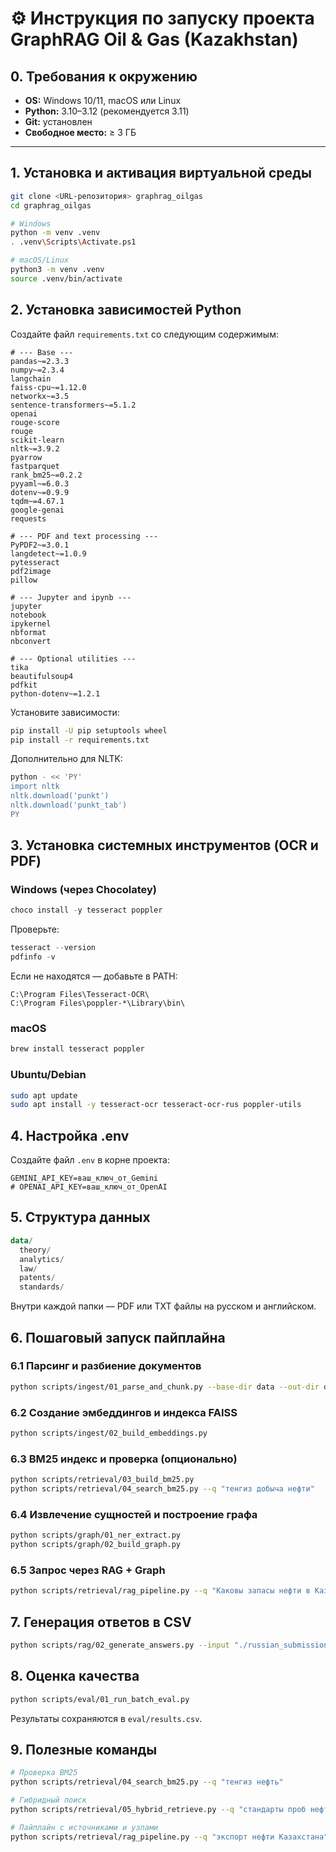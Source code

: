 # ⚙️ Инструкция по запуску проекта GraphRAG Oil & Gas (Kazakhstan)

## 0. Требования к окружению
- **OS:** Windows 10/11, macOS или Linux  
- **Python:** 3.10–3.12 (рекомендуется 3.11)  
- **Git:** установлен  
- **Свободное место:** ≥ 3 ГБ  

---

## 1. Установка и активация виртуальной среды
```bash
git clone <URL-репозитория> graphrag_oilgas
cd graphrag_oilgas

# Windows
python -m venv .venv
. .venv\Scripts\Activate.ps1

# macOS/Linux
python3 -m venv .venv
source .venv/bin/activate
```

## 2. Установка зависимостей Python
Создайте файл `requirements.txt` со следующим содержимым:

```text
# --- Base ---
pandas~=2.3.3
numpy~=2.3.4
langchain
faiss-cpu~=1.12.0
networkx~=3.5
sentence-transformers~=5.1.2
openai
rouge-score
rouge
scikit-learn
nltk~=3.9.2
pyarrow
fastparquet
rank_bm25~=0.2.2
pyyaml~=6.0.3
dotenv~=0.9.9
tqdm~=4.67.1
google-genai
requests

# --- PDF and text processing ---
PyPDF2~=3.0.1
langdetect~=1.0.9
pytesseract
pdf2image
pillow

# --- Jupyter and ipynb ---
jupyter
notebook
ipykernel
nbformat
nbconvert

# --- Optional utilities ---
tika
beautifulsoup4
pdfkit
python-dotenv~=1.2.1
```

Установите зависимости:
```bash
pip install -U pip setuptools wheel
pip install -r requirements.txt
```

Дополнительно для NLTK:
```bash
python - << 'PY'
import nltk
nltk.download('punkt')
nltk.download('punkt_tab')
PY
```

## 3. Установка системных инструментов (OCR и PDF)

### Windows (через Chocolatey)
```powershell
choco install -y tesseract poppler
```
Проверьте:
```powershell
tesseract --version
pdfinfo -v
```

Если не находятся — добавьте в PATH:
```
C:\Program Files\Tesseract-OCR\
C:\Program Files\poppler-*\Library\bin\
```

### macOS
```bash
brew install tesseract poppler
```

### Ubuntu/Debian
```bash
sudo apt update
sudo apt install -y tesseract-ocr tesseract-ocr-rus poppler-utils
```

## 4. Настройка .env
Создайте файл `.env` в корне проекта:
```env
GEMINI_API_KEY=ваш_ключ_от_Gemini
# OPENAI_API_KEY=ваш_ключ_от_OpenAI
```

## 5. Структура данных
```kotlin
data/
  theory/
  analytics/
  law/
  patents/
  standards/
```
Внутри каждой папки — PDF или TXT файлы на русском и английском.

## 6. Пошаговый запуск пайплайна

### 6.1 Парсинг и разбиение документов
```bash
python scripts/ingest/01_parse_and_chunk.py --base-dir data --out-dir data/chunks --use-ocr 1
```

### 6.2 Создание эмбеддингов и индекса FAISS
```bash
python scripts/ingest/02_build_embeddings.py
```

### 6.3 BM25 индекс и проверка (опционально)
```bash
python scripts/retrieval/03_build_bm25.py
python scripts/retrieval/04_search_bm25.py --q "тенгиз добыча нефти"
```

### 6.4 Извлечение сущностей и построение графа
```bash
python scripts/graph/01_ner_extract.py
python scripts/graph/02_build_graph.py
```

### 6.5 Запрос через RAG + Graph
```bash
python scripts/retrieval/rag_pipeline.py --q "Каковы запасы нефти в Казахстане?" --provider gemini
```

## 7. Генерация ответов в CSV
```bash
python scripts/rag/02_generate_answers.py --input "./russian_submission_template.csv" --output "./submission_ru.csv"
```

## 8. Оценка качества
```bash
python scripts/eval/01_run_batch_eval.py
```
Результаты сохраняются в `eval/results.csv`.

## 9. Полезные команды
```bash
# Проверка BM25
python scripts/retrieval/04_search_bm25.py --q "тенгиз нефть"

# Гибридный поиск
python scripts/retrieval/05_hybrid_retrieve.py --q "стандарты проб нефти"

# Пайплайн с источниками и узлами
python scripts/retrieval/rag_pipeline.py --q "экспорт нефти Казахстана" --provider gemini
```
